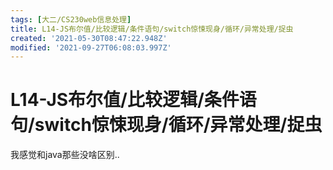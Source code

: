 ```yaml
---
tags: [大二/CS230web信息处理]
title: L14-JS布尔值/比较逻辑/条件语句/switch惊悚现身/循环/异常处理/捉虫
created: '2021-05-30T08:47:22.948Z'
modified: '2021-09-27T06:08:03.997Z'
---
```


# L14-JS布尔值/比较逻辑/条件语句/switch惊悚现身/循环/异常处理/捉虫
我感觉和java那些没啥区别..
